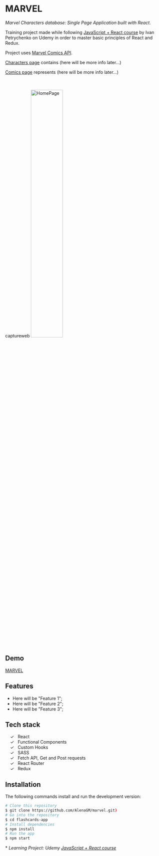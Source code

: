# MARVEL

_Marvel Characters database: Single Page Application built with React._

Training project made while following [JavaScript + React course] by Ivan Petrychenko on Udemy in order to master basic principles of React and Redux.

Project uses [Marvel Comics API].

[Characters page] contains (here will be more info later...)

[Comics page] represents (here will be more info later...)

<br><br>captureweb
<img width="45%" alt="HomePage" src="../main/screenshots/captureweb.jpeg">
<br><br>
## Demo

[MARVEL]

## Features

- Here will be "Feature 1";
- Here will be "Feature 2";
- Here will be "Feature 3";

## Tech stack

&nbsp;&nbsp;&nbsp;&nbsp;&check;&nbsp;&nbsp; React<br>
&nbsp;&nbsp;&nbsp;&nbsp;&check;&nbsp;&nbsp; Functional Components<br>
&nbsp;&nbsp;&nbsp;&nbsp;&check;&nbsp;&nbsp; Custom Hooks<br>
&nbsp;&nbsp;&nbsp;&nbsp;&check;&nbsp;&nbsp; SASS<br>
&nbsp;&nbsp;&nbsp;&nbsp;&check;&nbsp;&nbsp; Fetch API, Get and Post requests<br>
&nbsp;&nbsp;&nbsp;&nbsp;&check;&nbsp;&nbsp; React Router<br>
&nbsp;&nbsp;&nbsp;&nbsp;&check;&nbsp;&nbsp; Redux<br>

## Installation

The following commands install and run the development version:

```bash
# Clone this repository
$ git clone https://github.com/AlenaGM/marvel.git)
# Go into the repository
$ cd flashcards-app
# Install dependencies
$ npm install
# Run the app
$ npm start
```

  
  \* _Learning Project: Udemy [JavaScript + React course]_ 
  
   [MARVEL]: <https://github.com/AlenaGM/marvel.git>
   [Characters page]: <https://github.com/AlenaGM/marvel.git>
   [Comics page]: <https://github.com/AlenaGM/marvel.git>
   [JavaScript + React course]: <https://www.udemy.com/course/javascript_full/>
   [Marvel Comics API]: <https://developer.marvel.com/>
